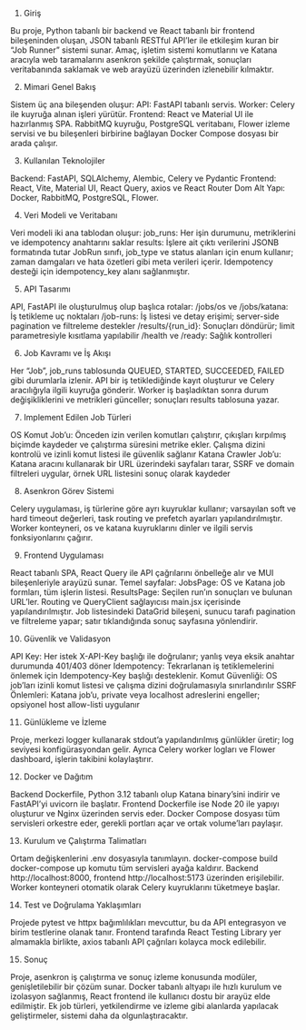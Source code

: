 1. Giriş
   
Bu proje, Python tabanlı bir backend ve React tabanlı bir frontend bileşeninden oluşan, JSON tabanlı RESTful API’ler ile etkileşim kuran bir “Job Runner” sistemi sunar. Amaç, işletim sistemi komutlarını ve Katana aracıyla web taramalarını asenkron şekilde çalıştırmak, sonuçları veritabanında saklamak ve web arayüzü üzerinden izlenebilir kılmaktır.

2. Mimari Genel Bakış
   
Sistem üç ana bileşenden oluşur:
API: FastAPI tabanlı servis.
Worker: Celery ile kuyruğa alınan işleri yürütür.
Frontend: React ve Material UI ile hazırlanmış SPA.
RabbitMQ kuyruğu, PostgreSQL veritabanı, Flower izleme servisi ve bu bileşenleri birbirine bağlayan Docker Compose dosyası bir arada çalışır.

3. Kullanılan Teknolojiler
   
Backend: FastAPI, SQLAlchemy, Alembic, Celery ve Pydantic
Frontend: React, Vite, Material UI, React Query, axios ve React Router Dom
Alt Yapı: Docker, RabbitMQ, PostgreSQL, Flower.

4. Veri Modeli ve Veritabanı
   
Veri modeli iki ana tablodan oluşur:
job_runs: Her işin durumunu, metriklerini ve idempotency anahtarını saklar
results: İşlere ait çıktı verilerini JSONB formatında tutar
JobRun sınıfı, job_type ve status alanları için enum kullanır; zaman damgaları ve hata özetleri gibi meta verileri içerir. Idempotency desteği için idempotency_key alanı sağlanmıştır.

5. API Tasarımı
    
API, FastAPI ile oluşturulmuş olup başlıca rotalar:
/jobs/os ve /jobs/katana: İş tetikleme uç noktaları
/job-runs: İş listesi ve detay erişimi; server-side pagination ve filtreleme destekler
/results/{run_id}: Sonuçları döndürür; limit parametresiyle kısıtlama yapılabilir
/health ve /ready: Sağlık kontrolleri

6. Job Kavramı ve İş Akışı
    
Her “Job”, job_runs tablosunda QUEUED, STARTED, SUCCEEDED, FAILED gibi durumlarla izlenir. API bir iş tetiklediğinde kayıt oluşturur ve Celery aracılığıyla ilgili kuyruğa gönderir. Worker iş başladıktan sonra durum değişikliklerini ve metrikleri günceller; sonuçları results tablosuna yazar.

7. Implement Edilen Job Türleri
    
OS Komut Job’u: Önceden izin verilen komutları çalıştırır, çıkışları kırpılmış biçimde kaydeder ve çalıştırma süresini metrike ekler. Çalışma dizini kontrolü ve izinli komut listesi ile güvenlik sağlanır
Katana Crawler Job’u: Katana aracını kullanarak bir URL üzerindeki sayfaları tarar, SSRF ve domain filtreleri uygular, örnek URL listesini sonuç olarak kaydeder

8. Asenkron Görev Sistemi
    
Celery uygulaması, iş türlerine göre ayrı kuyruklar kullanır; varsayılan soft ve hard timeout değerleri, task routing ve prefetch ayarları yapılandırılmıştır. Worker konteyneri, os ve katana kuyruklarını dinler ve ilgili servis fonksiyonlarını çağırır.

9. Frontend Uygulaması
    
React tabanlı SPA, React Query ile API çağrılarını önbelleğe alır ve MUI bileşenleriyle arayüzü sunar. Temel sayfalar:
JobsPage: OS ve Katana job formları, tüm işlerin listesi.
ResultsPage: Seçilen run’ın sonuçları ve bulunan URL’ler.
Routing ve QueryClient sağlayıcısı main.jsx içerisinde yapılandırılmıştır. Job listesindeki DataGrid bileşeni, sunucu tarafı pagination ve filtreleme yapar; satır tıklandığında sonuç sayfasına yönlendirir.

10. Güvenlik ve Validasyon
    
API Key: Her istek X-API-Key başlığı ile doğrulanır; yanlış veya eksik anahtar durumunda 401/403 döner
Idempotency: Tekrarlanan iş tetiklemelerini önlemek için Idempotency-Key başlığı desteklenir.
Komut Güvenliği: OS job’ları izinli komut listesi ve çalışma dizini doğrulamasıyla sınırlandırılır
SSRF Önlemleri: Katana job’u, private veya localhost adreslerini engeller; opsiyonel host allow-listi uygulanır

11. Günlükleme ve İzleme
    
Proje, merkezi logger kullanarak stdout’a yapılandırılmış günlükler üretir; log seviyesi konfigürasyondan gelir. Ayrıca Celery worker logları ve Flower dashboard, işlerin takibini kolaylaştırır.

12. Docker ve Dağıtım
    
Backend Dockerfile, Python 3.12 tabanlı olup Katana binary’sini indirir ve FastAPI’yi uvicorn ile başlatır. Frontend Dockerfile ise Node 20 ile yapıyı oluşturur ve Nginx üzerinden servis eder. Docker Compose dosyası tüm servisleri orkestre eder, gerekli portları açar ve ortak volume’ları paylaşır.

13. Kurulum ve Çalıştırma Talimatları
    
Ortam değişkenlerini .env dosyasıyla tanımlayın.
docker-compose build
docker-compose up komutu tüm servisleri ayağa kaldırır.
Backend http://localhost:8000, frontend http://localhost:5173 üzerinden erişilebilir.
Worker konteyneri otomatik olarak Celery kuyruklarını tüketmeye başlar.

14. Test ve Doğrulama Yaklaşımları
    
Projede pytest ve httpx bağımlılıkları mevcuttur, bu da API entegrasyon ve birim testlerine olanak tanır. Frontend tarafında React Testing Library yer almamakla birlikte, axios tabanlı API çağrıları kolayca mock edilebilir.

15. Sonuç
    
Proje, asenkron iş çalıştırma ve sonuç izleme konusunda modüler, genişletilebilir bir çözüm sunar. Docker tabanlı altyapı ile hızlı kurulum ve izolasyon sağlanmış, React frontend ile kullanıcı dostu bir arayüz elde edilmiştir. Ek job türleri, yetkilendirme ve izleme gibi alanlarda yapılacak geliştirmeler, sistemi daha da olgunlaştıracaktır.

